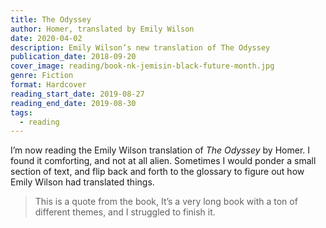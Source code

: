 ```yaml
---
title: The Odyssey
author: Homer, translated by Emily Wilson
date: 2020-04-02
description: Emily Wilson’s new translation of The Odyssey
publication_date: 2018-09-20
cover_image: reading/book-nk-jemisin-black-future-month.jpg
genre: Fiction
format: Hardcover
reading_start_date: 2019-08-27
reading_end_date: 2019-08-30
tags:
  - reading
---
```


I’m now reading the Emily Wilson translation of _The Odyssey_ by Homer. I found it comforting, and not at all alien. Sometimes I would ponder a small section of text, and flip back and forth to the glossary to figure out how Emily Wilson had translated things.

> This is a quote from the book,
> It’s a very long book with a ton of different themes, and I struggled to finish it.

